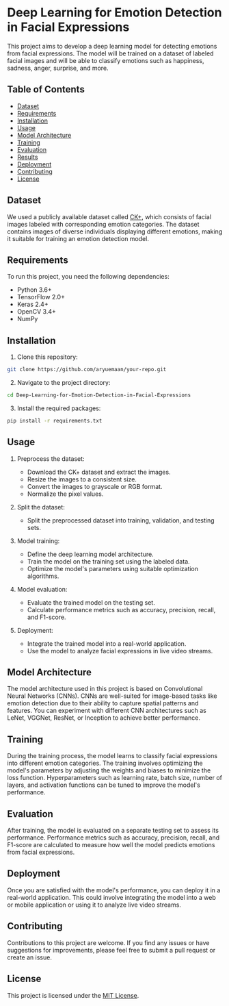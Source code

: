 # Deep Learning for Emotion Detection in Facial Expressions

This project aims to develop a deep learning model for detecting emotions from facial expressions. The model will be trained on a dataset of labeled facial images and will be able to classify emotions such as happiness, sadness, anger, surprise, and more.

## Table of Contents
- [Dataset](#dataset)
- [Requirements](#requirements)
- [Installation](#installation)
- [Usage](#usage)
- [Model Architecture](#model-architecture)
- [Training](#training)
- [Evaluation](#evaluation)
- [Results](#results)
- [Deployment](#deployment)
- [Contributing](#contributing)
- [License](#license)

## Dataset

We used a publicly available dataset called [CK+](http://www.consortium.ri.cmu.edu/ckagree/), which consists of facial images labeled with corresponding emotion categories. The dataset contains images of diverse individuals displaying different emotions, making it suitable for training an emotion detection model.

## Requirements

To run this project, you need the following dependencies:

- Python 3.6+
- TensorFlow 2.0+
- Keras 2.4+
- OpenCV 3.4+
- NumPy

## Installation

1. Clone this repository:

```bash
git clone https://github.com/aryuemaan/your-repo.git
```

2. Navigate to the project directory:

```bash
cd Deep-Learning-for-Emotion-Detection-in-Facial-Expressions
```

3. Install the required packages:

```bash
pip install -r requirements.txt
```

## Usage

1. Preprocess the dataset:
   
   - Download the CK+ dataset and extract the images.
   - Resize the images to a consistent size.
   - Convert the images to grayscale or RGB format.
   - Normalize the pixel values.

2. Split the dataset:
   
   - Split the preprocessed dataset into training, validation, and testing sets.

3. Model training:
   
   - Define the deep learning model architecture.
   - Train the model on the training set using the labeled data.
   - Optimize the model's parameters using suitable optimization algorithms.

4. Model evaluation:
   
   - Evaluate the trained model on the testing set.
   - Calculate performance metrics such as accuracy, precision, recall, and F1-score.

5. Deployment:
   
   - Integrate the trained model into a real-world application.
   - Use the model to analyze facial expressions in live video streams.

## Model Architecture

The model architecture used in this project is based on Convolutional Neural Networks (CNNs). CNNs are well-suited for image-based tasks like emotion detection due to their ability to capture spatial patterns and features. You can experiment with different CNN architectures such as LeNet, VGGNet, ResNet, or Inception to achieve better performance.

## Training

During the training process, the model learns to classify facial expressions into different emotion categories. The training involves optimizing the model's parameters by adjusting the weights and biases to minimize the loss function. Hyperparameters such as learning rate, batch size, number of layers, and activation functions can be tuned to improve the model's performance.

## Evaluation

After training, the model is evaluated on a separate testing set to assess its performance. Performance metrics such as accuracy, precision, recall, and F1-score are calculated to measure how well the model predicts emotions from facial expressions.

## Deployment

Once you are satisfied with the model's performance, you can deploy it in a real-world application. This could involve integrating the model into a web or mobile application or using it to analyze live video streams.

## Contributing

Contributions to this project are welcome. If you find any issues or have suggestions for improvements, please feel free to submit a pull request or create an issue.

## License

This project is licensed under the [MIT License](LICENSE).
